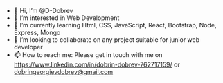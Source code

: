 - 👋 Hi, I’m @D-Dobrev
- 👀 I’m interested in Web Development
- 🌱 I’m currently learning Html, CSS, JavaScript, React, Bootstrap, Node, Express, Mongo
- 💞️ I’m looking to collaborate on any project suitable for junior web developer
- 📫 How to reach me: Please get in touch with me on https://www.linkedin.com/in/dobrin-dobrev-762717159/
or dobringeorgievdobrev@gmail.com

<!---
D-Dobrev/D-Dobrev is a ✨ special ✨ repository because its `README.md` (this file) appears on your GitHub profile.
You can click the Preview link to take a look at your changes.
--->
